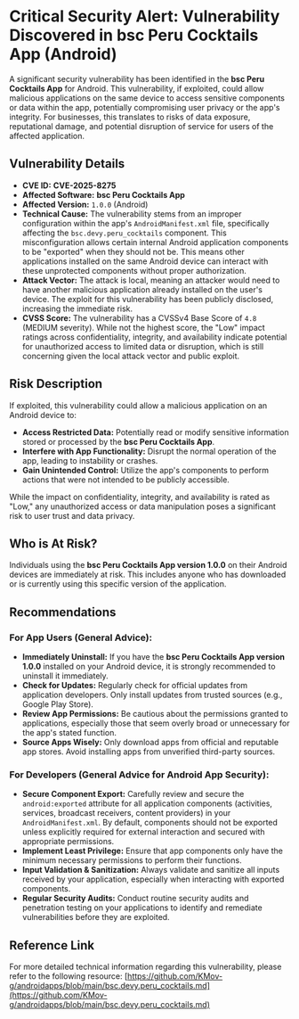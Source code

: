 # Critical Security Alert: Vulnerability Discovered in bsc Peru Cocktails App (Android)

A significant security vulnerability has been identified in the **bsc Peru Cocktails App** for Android. This vulnerability, if exploited, could allow malicious applications on the same device to access sensitive components or data within the app, potentially compromising user privacy or the app's integrity. For businesses, this translates to risks of data exposure, reputational damage, and potential disruption of service for users of the affected application.

## Vulnerability Details

*   **CVE ID:** **CVE-2025-8275**
*   **Affected Software:** **bsc Peru Cocktails App**
*   **Affected Version:** `1.0.0` (Android)
*   **Technical Cause:** The vulnerability stems from an improper configuration within the app's `AndroidManifest.xml` file, specifically affecting the `bsc.devy.peru_cocktails` component. This misconfiguration allows certain internal Android application components to be "exported" when they should not be. This means other applications installed on the same Android device can interact with these unprotected components without proper authorization.
*   **Attack Vector:** The attack is local, meaning an attacker would need to have another malicious application already installed on the user's device. The exploit for this vulnerability has been publicly disclosed, increasing the immediate risk.
*   **CVSS Score:** The vulnerability has a CVSSv4 Base Score of `4.8` (MEDIUM severity). While not the highest score, the "Low" impact ratings across confidentiality, integrity, and availability indicate potential for unauthorized access to limited data or disruption, which is still concerning given the local attack vector and public exploit.

## Risk Description

If exploited, this vulnerability could allow a malicious application on an Android device to:

*   **Access Restricted Data:** Potentially read or modify sensitive information stored or processed by the **bsc Peru Cocktails App**.
*   **Interfere with App Functionality:** Disrupt the normal operation of the app, leading to instability or crashes.
*   **Gain Unintended Control:** Utilize the app's components to perform actions that were not intended to be publicly accessible.

While the impact on confidentiality, integrity, and availability is rated as "Low," any unauthorized access or data manipulation poses a significant risk to user trust and data privacy.

## Who is At Risk?

Individuals using the **bsc Peru Cocktails App version 1.0.0** on their Android devices are immediately at risk. This includes anyone who has downloaded or is currently using this specific version of the application.

## Recommendations

### For App Users (General Advice):

*   **Immediately Uninstall:** If you have the **bsc Peru Cocktails App version 1.0.0** installed on your Android device, it is strongly recommended to uninstall it immediately.
*   **Check for Updates:** Regularly check for official updates from application developers. Only install updates from trusted sources (e.g., Google Play Store).
*   **Review App Permissions:** Be cautious about the permissions granted to applications, especially those that seem overly broad or unnecessary for the app's stated function.
*   **Source Apps Wisely:** Only download apps from official and reputable app stores. Avoid installing apps from unverified third-party sources.

### For Developers (General Advice for Android App Security):

*   **Secure Component Export:** Carefully review and secure the `android:exported` attribute for all application components (activities, services, broadcast receivers, content providers) in your `AndroidManifest.xml`. By default, components should not be exported unless explicitly required for external interaction and secured with appropriate permissions.
*   **Implement Least Privilege:** Ensure that app components only have the minimum necessary permissions to perform their functions.
*   **Input Validation & Sanitization:** Always validate and sanitize all inputs received by your application, especially when interacting with exported components.
*   **Regular Security Audits:** Conduct routine security audits and penetration testing on your applications to identify and remediate vulnerabilities before they are exploited.

## Reference Link

For more detailed technical information regarding this vulnerability, please refer to the following resource:
[https://github.com/KMov-g/androidapps/blob/main/bsc.devy.peru_cocktails.md](https://github.com/KMov-g/androidapps/blob/main/bsc.devy.peru_cocktails.md)